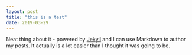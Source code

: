 ```yaml
---
layout: post
title: "this is a test"
date: 2019-03-29
---
```


Neat thing about it - powered by [Jekyll](http://jekyllrb.com) and I can use Markdown to author my posts. It actually is a lot easier than I thought it was going to be.
